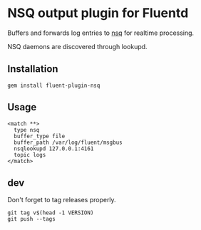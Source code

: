 # NSQ output plugin for Fluentd

Buffers and forwards log entries to [nsq](http://nsq.io) for realtime processing.

NSQ daemons are discovered through lookupd.

## Installation

    gem install fluent-plugin-nsq

## Usage

    <match **>
      type nsq
      buffer_type file
      buffer_path /var/log/fluent/msgbus
      nsqlookupd 127.0.0.1:4161
      topic logs
    </match>

## dev

Don't forget to tag releases properly.

    git tag v$(head -1 VERSION)
    git push --tags
